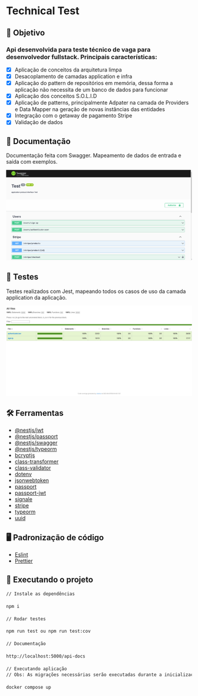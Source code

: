 # Technical Test

## :dart: Objetivo

### Api desenvolvida para teste técnico de vaga para desenvolvedor fullstack. Principais características:

- [x] Aplicação de conceitos da arquitetura limpa
- [x] Desacoplamento de camadas application e infra
- [x] Aplicação do pattern de repositórios em memória, dessa forma a aplicação não necessita de um banco de dados para funcionar
- [x] Aplicação dos conceitos S.O.L.I.D
- [x] Aplicação de patterns, principalmente Adpater na camada de Providers e Data Mapper na geração de novas instâncias das entidades
- [x] Integração com o getaway de pagamento Stripe
- [x] Validação de dados

## :memo: Documentação

Documentação feita com Swagger. Mapeamento de dados de entrada e saída com exemplos.

<div align="center">
	<img src="./src/assets/doc.gif" width="800"alt="doc-gif"/>
</div>

## :rocket: Testes

Testes realizados com Jest, mapeando todos os casos de uso da camada application da aplicação.

<div align="center">
	<img src="./src/assets/tests.gif" width="800"alt="tests-gif"/>
</div>

## :hammer_and_wrench: Ferramentas

- [@nestjs/jwt](https://www.npmjs.com/package/@nestjs/jwt)
- [@nestjs/passport](https://www.npmjs.com/package/@nestjs/passport)
- [@nestjs/swagger](https://www.npmjs.com/package/@nestjs/swagger)
- [@nestjs/typeorm](https://www.npmjs.com/package/@nestjs/typeorm)
- [bcryptjs](https://www.npmjs.com/package/bcryptjs)
- [class-transformer](https://www.npmjs.com/package/class-transformer)
- [class-validator](https://www.npmjs.com/package/class-validator)
- [dotenv](https://www.npmjs.com/package/dotenv)
- [jsonwebtoken](https://www.npmjs.com/package/jsonwebtoken)
- [passport](https://www.npmjs.com/package/passport)
- [passport-jwt](https://www.npmjs.com/package/passport-jwt)
- [signale](https://www.npmjs.com/package/signale)
- [stripe](https://stripe.com/docs)
- [typeorm](https://www.npmjs.com/package/typeorm)
- [uuid](https://www.npmjs.com/package/uuid)

## :desktop_computer: Padronização de código

- [Eslint](https://eslint.org/)
- [Prettier](https://prettier.io/)

## :rocket: Executando o projeto

```bash
// Instale as dependências

npm i

// Rodar testes

npm run test ou npm run test:cov

// Documentação

http://localhost:5000/api-docs

// Executando aplicação
// Obs: As migrações necessárias serão executadas durante a inicialização da aplicação

docker compose up
```
